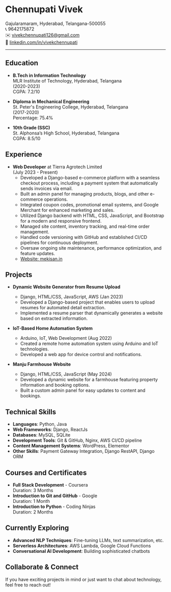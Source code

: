 # Chennupati Vivek

Gajularamaram, Hyderabad, Telangana-500055  
📞 9642175872  
✉️ [vivekchennupati126@gmail.com](mailto:vivekchennupati126@gmail.com)  
🔗 [linkedin.com/in/vivekchennupati](https://www.linkedin.com/in/vivekchennupati/)

---

## Education
- **B.Tech in Information Technology**  
  MLR Institute of Technology, Hyderabad, Telangana  
  (2020-2023)  
  CGPA: 7.2/10

- **Diploma in Mechanical Engineering**  
  St. Peter's Engineering College, Hyderabad, Telangana  
  (2017-2020)  
  Percentage: 75.4%

- **10th Grade (SSC)**  
  St. Alphonsa’s High School, Hyderabad, Telangana  
  CGPA: 8.5/10

## Experience
- **Web Developer** at Tierra Agrotech Limited  
  (July 2023 - Present)  
  - Developed a Django-based e-commerce platform with a seamless checkout process, including a payment system that automatically sends invoices via email.
  - Built an admin panel for managing products, blogs, and other e-commerce operations.
  - Integrated coupon codes, promotional email systems, and Google Merchant for enhanced marketing and sales.
  - Utilized Django backend with HTML, CSS, JavaScript, and Bootstrap for a modern and responsive frontend.
  - Managed site content, inventory tracking, and real-time order management.
  - Handled code versioning with GitHub and established CI/CD pipelines for continuous deployment.
  - Oversaw ongoing site maintenance, performance optimization, and feature updates.
  - [Website: mekisan.in](https://mekisan.in)

## Projects
- **Dynamic Website Generator from Resume Upload**  
  - Django, HTML/CSS, JavaScript, AWS (Jan 2023)  
  - Developed a Django-based project that enables users to upload resumes for automated detail extraction.
  - Implemented a resume parser that dynamically generates a website based on extracted information.

- **IoT-Based Home Automation System**  
  - Arduino, IoT, Web Development (Aug 2022)  
  - Created a remote home automation system using Arduino and IoT technologies.
  - Developed a web app for device control and notifications.

- **Manju Farmhouse Website**  
  - Django, HTML/CSS, JavaScript (May 2024)  
  - Developed a dynamic website for a farmhouse featuring property information and booking options.
  - Built a custom admin panel for easy updates to content and bookings.

## Technical Skills
- **Languages**: Python, Java
- **Web Frameworks**: Django, ReactJs
- **Databases**: MySQL, SQLite
- **Development Tools**: Git & GitHub, Nginx, AWS CI/CD pipeline
- **Content Management Systems**: WordPress, Elementor
- **Other Skills**: Payment Gateway Integration, Django RestAPI, Django ORM

## Courses and Certificates
- **Full Stack Development** - Coursera  
  Duration: 3 Months
- **Introduction to Git and GitHub** - Google  
  Duration: 1 Month
- **Introduction to Python** - Coding Ninjas  
  Duration: 2 Months

## Currently Exploring
- **Advanced NLP Techniques**: Fine-tuning LLMs, text summarization, etc.
- **Serverless Architectures**: AWS Lambda, Google Cloud Functions
- **Conversational AI Development**: Building sophisticated chatbots

## Collaborate & Connect
If you have exciting projects in mind or just want to chat about technology, feel free to reach out!
